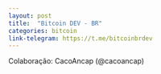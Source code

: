 ```yaml
---
layout: post
title:  "Bitcoin DEV - BR"
categories: bitcoin
link-telegram: https://t.me/bitcoinbrdev
---
```

Colaboração: CacoAncap (@cacoancap)
